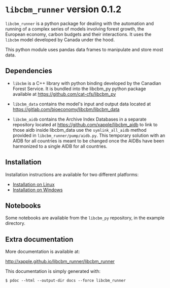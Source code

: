 # `libcbm_runner` version 0.1.2

`libcbm_runner` is a python package for dealing with the automation and running of a complex series of models involving forest growth, the European economy, carbon budgets and their interactions. It uses the `libcbm` model developed by Canada under the hood.

This python module uses pandas data frames to manipulate and store most data.


## Dependencies

* `libcbm` is a C++ library with python binding developed by the Canadian Forest 
  Service. It is bundled into the libcbm_py python package available at 
  https://github.com/cat-cfs/libcbm_py

* `libcbm_data` contains the model's input and output data located at 
  https://gitlab.com/bioeconomy/libcbm/libcbm_data

* `libcbm_aidb` contains the Archive Index Databases in a separate repository located at 
  https://github.com/xapple/libcbm_aidb to link to those aidb inside libcbm_data
  use the `symlink_all_aidb` method provided in `libcbm_runner/pump/aidb.py`. This 
  temporary solution with an AIDB for all countries is meant to be changed once the 
  AIDBs have been harmonized to a single AIDB for all countries.


## Installation

Installation instructions are available for two different platforms:

* [Installation on Linux](docs/setup_on_linux.md)
* [Installation on Windows](docs/setup_on_windows.md)


## Notebooks

Some notebooks are available from the `libcbm_py` repository, in the example directory.


## Extra documentation

More documentation is available at:

<http://xapple.github.io/libcbm_runner/libcbm_runner>

This documentation is simply generated with:

    $ pdoc --html --output-dir docs --force libcbm_runner
